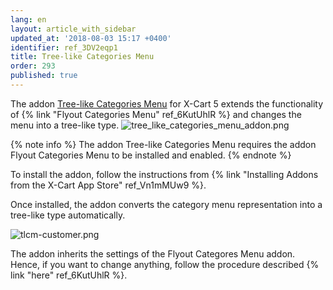 ```yaml
---
lang: en
layout: article_with_sidebar
updated_at: '2018-08-03 15:17 +0400'
identifier: ref_3DV2eqp1
title: Tree-like Categories Menu
order: 293
published: true
---
```

The addon [Tree-like Categories Menu](https://market.x-cart.com/addons/tree-like-categories-menu.html "Tree-like Categories Menu") for X-Cart 5 extends the functionality of {% link "Flyout Categories Menu" ref_6KutUhlR %} and changes the menu into a tree-like type.
![tree_like_categories_menu_addon.png]({{site.baseurl}}/attachments/ref_3DV2eqp1/tree_like_categories_menu_addon.png)

{% note info %}
The addon Tree-like Categories Menu requires the addon Flyout Categories Menu to be installed and enabled.
{% endnote %}

To install the addon, follow the instructions from {% link "Installing Addons from the X-Cart App Store" ref_Vn1mMUw9 %}.

Once installed, the addon converts the category menu representation into a tree-like type automatically.

![tlcm-customer.png]({{site.baseurl}}/attachments/ref_3DV2eqp1/tlcm-customer.png)

The addon inherits the settings of the Flyout Categores Menu addon. Hence, if you want to change anything, follow the procedure described {% link "here" ref_6KutUhlR %}.
